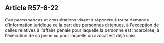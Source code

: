 Article R57-6-22
----
Ces permanences et consultations visent à répondre à toute demande d'information
juridique de la part des personnes détenues, à l'exception de celles relatives à
l'affaire pénale pour laquelle la personne est incarcérée, à l'exécution de sa
peine ou pour laquelle un avocat est déjà saisi.
